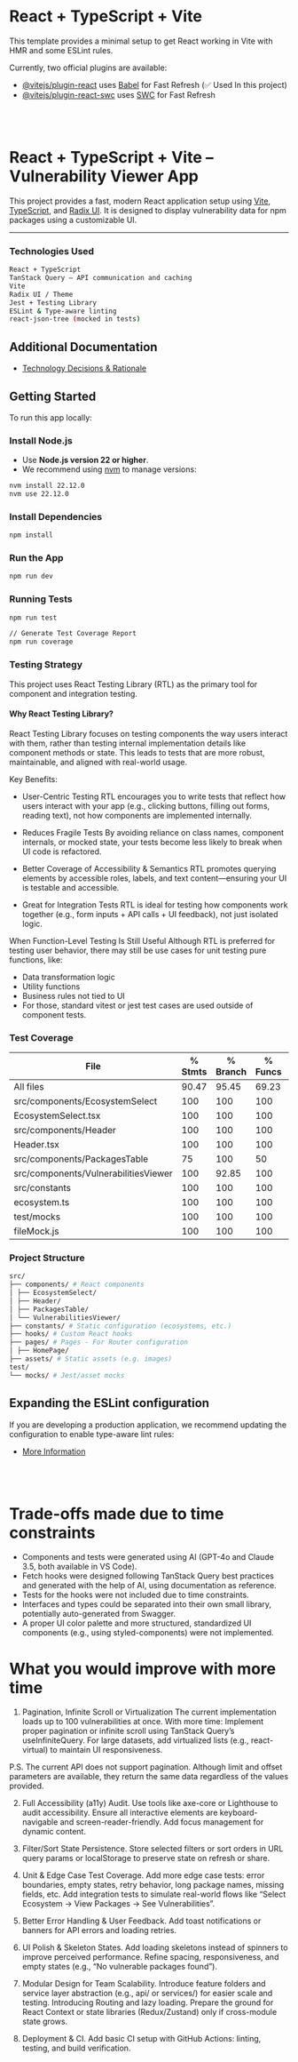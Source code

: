 # React + TypeScript + Vite

This template provides a minimal setup to get React working in Vite with HMR and some ESLint rules.

Currently, two official plugins are available:

- [@vitejs/plugin-react](https://github.com/vitejs/vite-plugin-react/blob/main/packages/plugin-react) uses [Babel](https://babeljs.io/) for Fast Refresh (✅ Used In this project)
- [@vitejs/plugin-react-swc](https://github.com/vitejs/vite-plugin-react/blob/main/packages/plugin-react-swc) uses [SWC](https://swc.rs/) for Fast Refresh

<br/>
<br/>

# React + TypeScript + Vite – Vulnerability Viewer App

This project provides a fast, modern React application setup using [Vite](https://vitejs.dev/), [TypeScript](https://www.typescriptlang.org/), and [Radix UI](https://www.radix-ui.com/). It is designed to display vulnerability data for npm packages using a customizable UI.

---

### Technologies Used

```bash
React + TypeScript
TanStack Query – API communication and caching
Vite
Radix UI / Theme
Jest + Testing Library
ESLint & Type-aware linting
react-json-tree (mocked in tests)
```

## Additional Documentation

- [Technology Decisions & Rationale](./TECHNOLOGY-DECISIONS.md)

## Getting Started

To run this app locally:

### **Install Node.js**

- Use **Node.js version 22 or higher**.
- We recommend using [nvm](https://github.com/nvm-sh/nvm) to manage versions:

```bash
nvm install 22.12.0
nvm use 22.12.0
```

### Install Dependencies

```bash
npm install
```

### Run the App

```bash
npm run dev
```

### Running Tests

```bash
npm run test

// Generate Test Coverage Report
npm run coverage
```

### Testing Strategy

This project uses React Testing Library (RTL) as the primary tool for component and integration testing.

#### Why React Testing Library?

React Testing Library focuses on testing components the way users interact with them, rather than testing internal implementation details like component methods or state. This leads to tests that are more robust, maintainable, and aligned with real-world usage.

Key Benefits:

- User-Centric Testing
  RTL encourages you to write tests that reflect how users interact with your app (e.g., clicking buttons, filling out forms, reading text), not how components are implemented internally.

- Reduces Fragile Tests
  By avoiding reliance on class names, component internals, or mocked state, your tests become less likely to break when UI code is refactored.

- Better Coverage of Accessibility & Semantics
  RTL promotes querying elements by accessible roles, labels, and text content—ensuring your UI is testable and accessible.

- Great for Integration Tests
  RTL is ideal for testing how components work together (e.g., form inputs + API calls + UI feedback), not just isolated logic.

When Function-Level Testing Is Still Useful
Although RTL is preferred for testing user behavior, there may still be use cases for unit testing pure functions, like:

- Data transformation logic
- Utility functions
- Business rules not tied to UI
- For those, standard vitest or jest test cases are used outside of component tests.

### Test Coverage

| File                                 | % Stmts | % Branch | % Funcs | % Lines | Uncovered Line #s |
| ------------------------------------ | ------- | -------- | ------- | ------- | ----------------- |
| All files                            | 90.47   | 95.45    | 69.23   | 95      |
| src/components/EcosystemSelect       | 100     | 100      | 100     | 100     |
| EcosystemSelect.tsx                  | 100     | 100      | 100     | 100     |
| src/components/Header                | 100     | 100      | 100     | 100     |
| Header.tsx                           | 100     | 100      | 100     | 100     |
| src/components/PackagesTable         | 75      | 100      | 50      | 85.71   | 75-80             |
| src/components/VulnerabilitiesViewer | 100     | 92.85    | 100     | 100     | 33                |
| src/constants                        | 100     | 100      | 100     | 100     |
| ecosystem.ts                         | 100     | 100      | 100     | 100     |
| test/mocks                           | 100     | 100      | 100     | 100     |
| fileMock.js                          | 100     | 100      | 100     | 100     |

### Project Structure

```bash
src/
├── components/ # React components
│ ├── EcosystemSelect/
│ ├── Header/
│ ├── PackagesTable/
│ └── VulnerabilitiesViewer/
├── constants/ # Static configuration (ecosystems, etc.)
├── hooks/ # Custom React hooks
├── pages/ # Pages - For Router configuration
│ ├── HomePage/
├── assets/ # Static assets (e.g. images)
test/
└── mocks/ # Jest/asset mocks
```

## Expanding the ESLint configuration

If you are developing a production application, we recommend updating the configuration to enable type-aware lint rules:

- [More Information](./ESLINT.md)

<br />
<br />

# Trade-offs made due to time constraints

- Components and tests were generated using AI (GPT-4o and Claude 3.5, both available in VS Code).
- Fetch hooks were designed following TanStack Query best practices and generated with the help of AI, using documentation as reference.
- Tests for the hooks were not included due to time constraints.
- Interfaces and types could be separated into their own small library, potentially auto-generated from Swagger.
- A proper UI color palette and more structured, standardized UI components (e.g., using styled-components) were not implemented.

# What you would improve with more time

1. Pagination, Infinite Scroll or Virtualization
   The current implementation loads up to 100 vulnerabilities at once.
   With more time:
   Implement proper pagination or infinite scroll using TanStack Query’s useInfiniteQuery.
   For large datasets, add virtualized lists (e.g., react-virtual) to maintain UI responsiveness.

P.S. The current API does not support pagination. Although limit and offset parameters are available, they return the same data regardless of the values provided.

2. Full Accessibility (a11y) Audit. Use tools like axe-core or Lighthouse to audit accessibility. Ensure all interactive elements are keyboard-navigable and screen-reader-friendly. Add focus management for dynamic content.

3. Filter/Sort State Persistence. Store selected filters or sort orders in URL query params or localStorage to preserve state on refresh or share.

4. Unit & Edge Case Test Coverage. Add more edge case tests: error boundaries, empty states, retry behavior, long package names, missing fields, etc.
   Add integration tests to simulate real-world flows like “Select Ecosystem → View Packages → See Vulnerabilities”.

5. Better Error Handling & User Feedback. Add toast notifications or banners for API errors and loading retries.

6. UI Polish & Skeleton States. Add loading skeletons instead of spinners to improve perceived performance. Refine spacing, responsiveness, and empty states (e.g., “No vulnerable packages found”).

7. Modular Design for Team Scalability. Introduce feature folders and service layer abstraction (e.g., api/ or services/) for easier scale and testing. Introducing Routing and lazy loading.
   Prepare the ground for React Context or state libraries (Redux/Zustand) only if cross-module state grows.

8. Deployment & CI. Add basic CI setup with GitHub Actions: linting, testing, and build verification.
